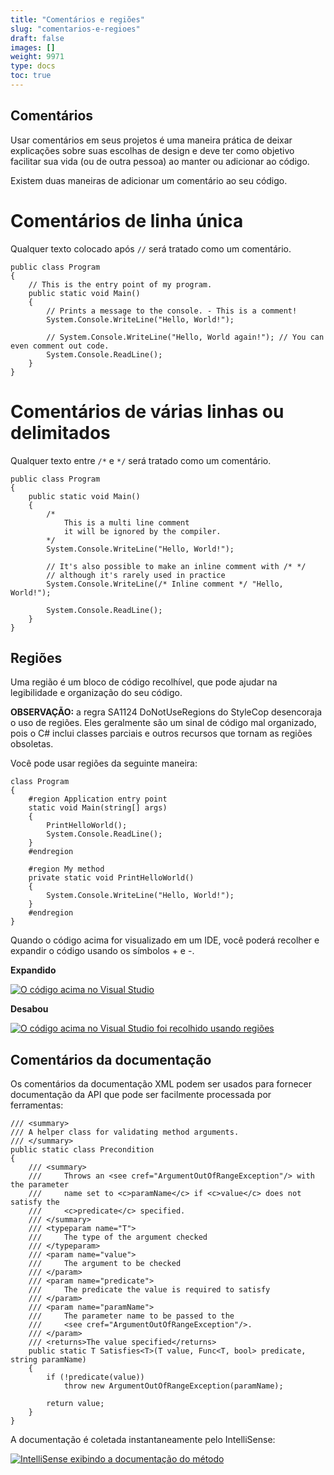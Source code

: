 ```yaml
---
title: "Comentários e regiões"
slug: "comentarios-e-regioes"
draft: false
images: []
weight: 9971
type: docs
toc: true
---
```


## Comentários
Usar comentários em seus projetos é uma maneira prática de deixar explicações sobre suas escolhas de design e deve ter como objetivo facilitar sua vida (ou de outra pessoa) ao manter ou adicionar ao código.

Existem duas maneiras de adicionar um comentário ao seu código.

# Comentários de linha única

Qualquer texto colocado após `//` será tratado como um comentário.

    public class Program
    {
        // This is the entry point of my program.
        public static void Main()
        {
            // Prints a message to the console. - This is a comment!
            System.Console.WriteLine("Hello, World!"); 

            // System.Console.WriteLine("Hello, World again!"); // You can even comment out code.
            System.Console.ReadLine();
        }
    }

# Comentários de várias linhas ou delimitados

Qualquer texto entre `/*` e `*/` será tratado como um comentário.

    public class Program
    {
        public static void Main()
        {
            /*
                This is a multi line comment
                it will be ignored by the compiler.
            */
            System.Console.WriteLine("Hello, World!");

            // It's also possible to make an inline comment with /* */
            // although it's rarely used in practice
            System.Console.WriteLine(/* Inline comment */ "Hello, World!");
      
            System.Console.ReadLine();
        }
    }

## Regiões
Uma região é um bloco de código recolhível, que pode ajudar na legibilidade e organização do seu código.

**OBSERVAÇÃO:** a regra SA1124 DoNotUseRegions do StyleCop desencoraja o uso de regiões. Eles geralmente são um sinal de código mal organizado, pois o C# inclui classes parciais e outros recursos que tornam as regiões obsoletas.

Você pode usar regiões da seguinte maneira:

    class Program
    {
        #region Application entry point
        static void Main(string[] args)
        {
            PrintHelloWorld();
            System.Console.ReadLine();
        }
        #endregion

        #region My method
        private static void PrintHelloWorld()
        {
            System.Console.WriteLine("Hello, World!");
        }
        #endregion
    }

Quando o código acima for visualizado em um IDE, você poderá recolher e expandir o código usando os símbolos + e -.

**Expandido**

[![O código acima no Visual Studio][1]][1]

**Desabou**

[![O código acima no Visual Studio foi recolhido usando regiões][2]][2]


[1]: http://i.stack.imgur.com/zYxwK.png
[2]: http://i.stack.imgur.com/T4rl5.png

## Comentários da documentação
Os comentários da documentação XML podem ser usados ​​para fornecer documentação da API que pode ser facilmente processada por ferramentas:

    /// <summary>
    /// A helper class for validating method arguments.
    /// </summary>
    public static class Precondition
    {
        /// <summary>
        ///     Throws an <see cref="ArgumentOutOfRangeException"/> with the parameter
        ///     name set to <c>paramName</c> if <c>value</c> does not satisfy the 
        ///     <c>predicate</c> specified.
        /// </summary>
        /// <typeparam name="T">
        ///     The type of the argument checked
        /// </typeparam>
        /// <param name="value">
        ///     The argument to be checked
        /// </param>
        /// <param name="predicate">
        ///     The predicate the value is required to satisfy
        /// </param>
        /// <param name="paramName">
        ///     The parameter name to be passed to the
        ///     <see cref="ArgumentOutOfRangeException"/>.
        /// </param>
        /// <returns>The value specified</returns>
        public static T Satisfies<T>(T value, Func<T, bool> predicate, string paramName)
        {
            if (!predicate(value))
                throw new ArgumentOutOfRangeException(paramName);

            return value;
        }
    }

A documentação é coletada instantaneamente pelo IntelliSense:

[![IntelliSense exibindo a documentação do método][1]][1]


[1]: https://i.stack.imgur.com/cfvnh.png

